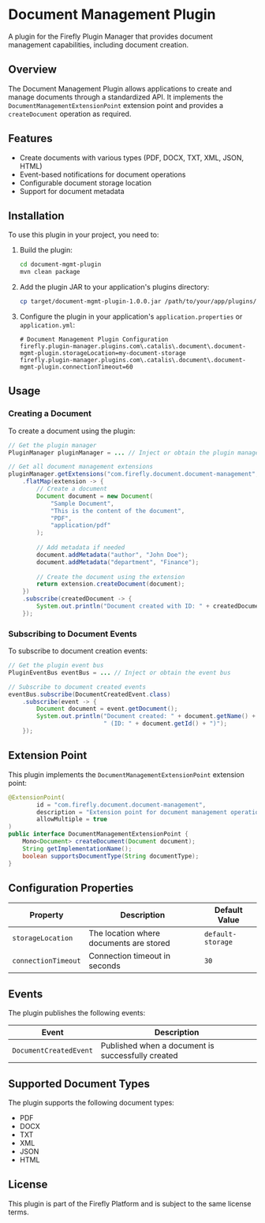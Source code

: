 # Document Management Plugin

A plugin for the Firefly Plugin Manager that provides document management capabilities, including document creation.

## Overview

The Document Management Plugin allows applications to create and manage documents through a standardized API. It implements the `DocumentManagementExtensionPoint` extension point and provides a `createDocument` operation as required.

## Features

- Create documents with various types (PDF, DOCX, TXT, XML, JSON, HTML)
- Event-based notifications for document operations
- Configurable document storage location
- Support for document metadata

## Installation

To use this plugin in your project, you need to:

1. Build the plugin:
   ```bash
   cd document-mgmt-plugin
   mvn clean package
   ```

2. Add the plugin JAR to your application's plugins directory:
   ```bash
   cp target/document-mgmt-plugin-1.0.0.jar /path/to/your/app/plugins/
   ```

3. Configure the plugin in your application's `application.properties` or `application.yml`:
   ```properties
   # Document Management Plugin Configuration
   firefly.plugin-manager.plugins.com\.catalis\.document\.document-mgmt-plugin.storageLocation=my-document-storage
   firefly.plugin-manager.plugins.com\.catalis\.document\.document-mgmt-plugin.connectionTimeout=60
   ```

## Usage

### Creating a Document

To create a document using the plugin:

```java
// Get the plugin manager
PluginManager pluginManager = ... // Inject or obtain the plugin manager

// Get all document management extensions
pluginManager.getExtensions("com.firefly.document.document-management", DocumentManagementExtensionPoint.class)
    .flatMap(extension -> {
        // Create a document
        Document document = new Document(
            "Sample Document",
            "This is the content of the document",
            "PDF",
            "application/pdf"
        );
        
        // Add metadata if needed
        document.addMetadata("author", "John Doe");
        document.addMetadata("department", "Finance");
        
        // Create the document using the extension
        return extension.createDocument(document);
    })
    .subscribe(createdDocument -> {
        System.out.println("Document created with ID: " + createdDocument.getId());
    });
```

### Subscribing to Document Events

To subscribe to document creation events:

```java
// Get the plugin event bus
PluginEventBus eventBus = ... // Inject or obtain the event bus

// Subscribe to document created events
eventBus.subscribe(DocumentCreatedEvent.class)
    .subscribe(event -> {
        Document document = event.getDocument();
        System.out.println("Document created: " + document.getName() + 
                           " (ID: " + document.getId() + ")");
    });
```

## Extension Point

This plugin implements the `DocumentManagementExtensionPoint` extension point:

```java
@ExtensionPoint(
        id = "com.firefly.document.document-management",
        description = "Extension point for document management operations",
        allowMultiple = true
)
public interface DocumentManagementExtensionPoint {
    Mono<Document> createDocument(Document document);
    String getImplementationName();
    boolean supportsDocumentType(String documentType);
}
```

## Configuration Properties

| Property | Description | Default Value |
|----------|-------------|---------------|
| `storageLocation` | The location where documents are stored | `default-storage` |
| `connectionTimeout` | Connection timeout in seconds | `30` |

## Events

The plugin publishes the following events:

| Event | Description |
|-------|-------------|
| `DocumentCreatedEvent` | Published when a document is successfully created |

## Supported Document Types

The plugin supports the following document types:
- PDF
- DOCX
- TXT
- XML
- JSON
- HTML

## License

This plugin is part of the Firefly Platform and is subject to the same license terms.
